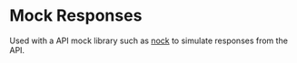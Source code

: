 # Mock Responses

Used with a API mock library such as [nock](https://www.npmjs.com/package/nock) to simulate responses from the API.